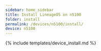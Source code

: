 ```yaml
---
sidebar: home_sidebar
title: Install LineageOS on n5100
folder: install
permalink: /devices/n5100/install/
device: n5100
---
```

{% include templates/device_install.md %}
